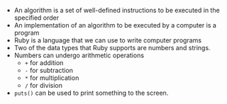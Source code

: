 * An algorithm is a set of well-defined instructions to be executed in the
  specified order
* An implementation of an algorithm to be executed by a computer is a program
* Ruby is a language that we can use to write computer programs
* Two of the data types that Ruby supports are numbers and strings.
* Numbers can undergo arithmetic operations
  * `+` for addition
  * `-` for subtraction
  * `*` for multiplication
  * `/` for division
* `puts()` can be used to print something to the screen.
